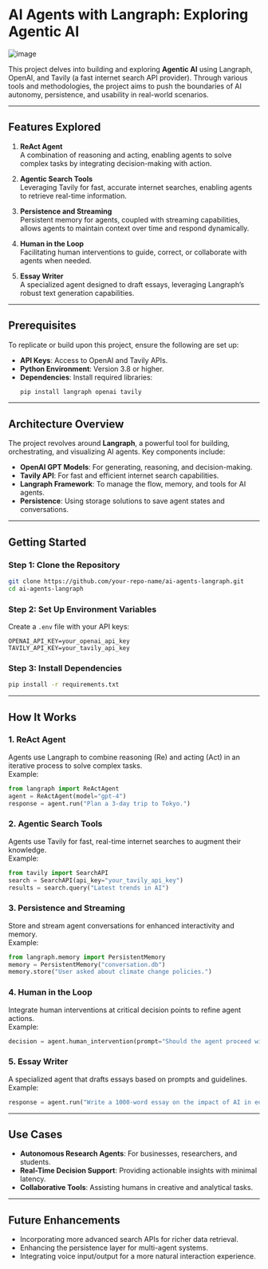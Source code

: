 # AI Agents with Langraph: Exploring Agentic AI

![image](https://github.com/user-attachments/assets/2df725a4-ec76-41d4-8ace-68f189cd79ab)


This project delves into building and exploring **Agentic AI** using Langraph, OpenAI, and Tavily (a fast internet search API provider). Through various tools and methodologies, the project aims to push the boundaries of AI autonomy, persistence, and usability in real-world scenarios.

---

## Features Explored

1. **ReAct Agent**  
   A combination of reasoning and acting, enabling agents to solve complex tasks by integrating decision-making with action.

2. **Agentic Search Tools**  
   Leveraging Tavily for fast, accurate internet searches, enabling agents to retrieve real-time information.

3. **Persistence and Streaming**  
   Persistent memory for agents, coupled with streaming capabilities, allows agents to maintain context over time and respond dynamically.

4. **Human in the Loop**  
   Facilitating human interventions to guide, correct, or collaborate with agents when needed.

5. **Essay Writer**  
   A specialized agent designed to draft essays, leveraging Langraph’s robust text generation capabilities.

---

## Prerequisites

To replicate or build upon this project, ensure the following are set up:

- **API Keys**: Access to OpenAI and Tavily APIs.
- **Python Environment**: Version 3.8 or higher.
- **Dependencies**: Install required libraries:
  ```bash
  pip install langraph openai tavily
  ```

---

## Architecture Overview

The project revolves around **Langraph**, a powerful tool for building, orchestrating, and visualizing AI agents. Key components include:

- **OpenAI GPT Models**: For generating, reasoning, and decision-making.
- **Tavily API**: For fast and efficient internet search capabilities.
- **Langraph Framework**: To manage the flow, memory, and tools for AI agents.
- **Persistence**: Using storage solutions to save agent states and conversations.

---

## Getting Started

### Step 1: Clone the Repository
```bash
git clone https://github.com/your-repo-name/ai-agents-langraph.git
cd ai-agents-langraph
```

### Step 2: Set Up Environment Variables
Create a `.env` file with your API keys:
```
OPENAI_API_KEY=your_openai_api_key
TAVILY_API_KEY=your_tavily_api_key
```

### Step 3: Install Dependencies
```bash
pip install -r requirements.txt
```

---

## How It Works

### 1. **ReAct Agent**  
Agents use Langraph to combine reasoning (Re) and acting (Act) in an iterative process to solve complex tasks.  
Example:
```python
from langraph import ReActAgent
agent = ReActAgent(model="gpt-4")
response = agent.run("Plan a 3-day trip to Tokyo.")
```

### 2. **Agentic Search Tools**  
Agents use Tavily for fast, real-time internet searches to augment their knowledge.  
Example:
```python
from tavily import SearchAPI
search = SearchAPI(api_key="your_tavily_api_key")
results = search.query("Latest trends in AI")
```

### 3. **Persistence and Streaming**  
Store and stream agent conversations for enhanced interactivity and memory.  
Example:
```python
from langraph.memory import PersistentMemory
memory = PersistentMemory("conversation.db")
memory.store("User asked about climate change policies.")
```

### 4. **Human in the Loop**  
Integrate human interventions at critical decision points to refine agent actions.  
Example:
```python
decision = agent.human_intervention(prompt="Should the agent proceed with these steps?")
```

### 5. **Essay Writer**  
A specialized agent that drafts essays based on prompts and guidelines.  
Example:
```python
response = agent.run("Write a 1000-word essay on the impact of AI in education.")
```

---

## Use Cases

- **Autonomous Research Agents**: For businesses, researchers, and students.
- **Real-Time Decision Support**: Providing actionable insights with minimal latency.
- **Collaborative Tools**: Assisting humans in creative and analytical tasks.

---

## Future Enhancements

- Incorporating more advanced search APIs for richer data retrieval.
- Enhancing the persistence layer for multi-agent systems.
- Integrating voice input/output for a more natural interaction experience.

